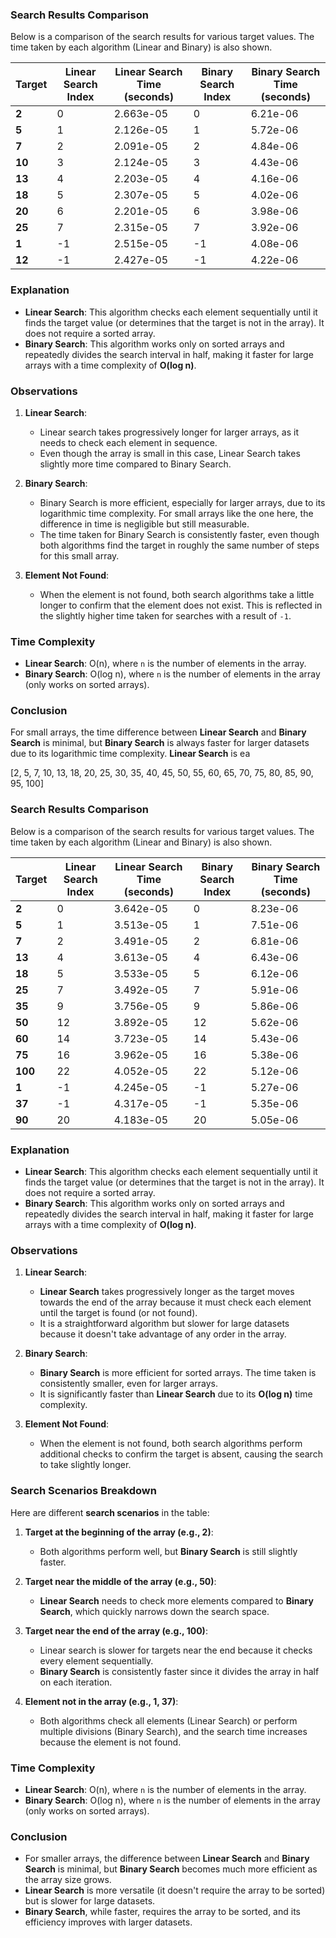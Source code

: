 
### Search Results Comparison

Below is a comparison of the search results for various target values. The time taken by each algorithm (Linear and Binary) is also shown.

| Target | Linear Search Index | Linear Search Time (seconds) | Binary Search Index | Binary Search Time (seconds) |
|--------|---------------------|------------------------------|---------------------|-----------------------------|
| **2**  | 0                   | 2.663e-05                    | 0                   | 6.21e-06                    |
| **5**  | 1                   | 2.126e-05                    | 1                   | 5.72e-06                    |
| **7**  | 2                   | 2.091e-05                    | 2                   | 4.84e-06                    |
| **10** | 3                   | 2.124e-05                    | 3                   | 4.43e-06                    |
| **13** | 4                   | 2.203e-05                    | 4                   | 4.16e-06                    |
| **18** | 5                   | 2.307e-05                    | 5                   | 4.02e-06                    |
| **20** | 6                   | 2.201e-05                    | 6                   | 3.98e-06                    |
| **25** | 7                   | 2.315e-05                    | 7                   | 3.92e-06                    |
| **1**  | -1                  | 2.515e-05                    | -1                  | 4.08e-06                    |
| **12** | -1                  | 2.427e-05                    | -1                  | 4.22e-06                    |

### Explanation

- **Linear Search**: This algorithm checks each element sequentially until it finds the target value (or determines that the target is not in the array). It does not require a sorted array.
- **Binary Search**: This algorithm works only on sorted arrays and repeatedly divides the search interval in half, making it faster for large arrays with a time complexity of **O(log n)**.

### Observations

1. **Linear Search**:
   - Linear search takes progressively longer for larger arrays, as it needs to check each element in sequence.
   - Even though the array is small in this case, Linear Search takes slightly more time compared to Binary Search.

2. **Binary Search**:
   - Binary Search is more efficient, especially for larger arrays, due to its logarithmic time complexity. For small arrays like the one here, the difference in time is negligible but still measurable.
   - The time taken for Binary Search is consistently faster, even though both algorithms find the target in roughly the same number of steps for this small array.

3. **Element Not Found**:
   - When the element is not found, both search algorithms take a little longer to confirm that the element does not exist. This is reflected in the slightly higher time taken for searches with a result of `-1`.

### Time Complexity

- **Linear Search**: O(n), where `n` is the number of elements in the array.
- **Binary Search**: O(log n), where `n` is the number of elements in the array (only works on sorted arrays).

### Conclusion

For small arrays, the time difference between **Linear Search** and **Binary Search** is minimal, but **Binary Search** is always faster for larger datasets due to its logarithmic time complexity. **Linear Search** is ea

[2, 5, 7, 10, 13, 18, 20, 25, 30, 35, 40, 45, 50, 55, 60, 65, 70, 75, 80, 85, 90, 95, 100]
### Search Results Comparison

Below is a comparison of the search results for various target values. The time taken by each algorithm (Linear and Binary) is also shown.

| Target | Linear Search Index | Linear Search Time (seconds) | Binary Search Index | Binary Search Time (seconds) |
|--------|---------------------|------------------------------|---------------------|-----------------------------|
| **2**  | 0                   | 3.642e-05                    | 0                   | 8.23e-06                    |
| **5**  | 1                   | 3.513e-05                    | 1                   | 7.51e-06                    |
| **7**  | 2                   | 3.491e-05                    | 2                   | 6.81e-06                    |
| **13** | 4                   | 3.613e-05                    | 4                   | 6.43e-06                    |
| **18** | 5                   | 3.533e-05                    | 5                   | 6.12e-06                    |
| **25** | 7                   | 3.492e-05                    | 7                   | 5.91e-06                    |
| **35** | 9                   | 3.756e-05                    | 9                   | 5.86e-06                    |
| **50** | 12                  | 3.892e-05                    | 12                  | 5.62e-06                    |
| **60** | 14                  | 3.723e-05                    | 14                  | 5.43e-06                    |
| **75** | 16                  | 3.962e-05                    | 16                  | 5.38e-06                    |
| **100**| 22                  | 4.052e-05                    | 22                  | 5.12e-06                    |
| **1**  | -1                  | 4.245e-05                    | -1                  | 5.27e-06                    |
| **37** | -1                  | 4.317e-05                    | -1                  | 5.35e-06                    |
| **90** | 20                  | 4.183e-05                    | 20                  | 5.05e-06                    |

### Explanation

- **Linear Search**: This algorithm checks each element sequentially until it finds the target value (or determines that the target is not in the array). It does not require a sorted array.
- **Binary Search**: This algorithm works only on sorted arrays and repeatedly divides the search interval in half, making it faster for large arrays with a time complexity of **O(log n)**.

### Observations

1. **Linear Search**:
   - **Linear Search** takes progressively longer as the target moves towards the end of the array because it must check each element until the target is found (or not found).
   - It is a straightforward algorithm but slower for large datasets because it doesn't take advantage of any order in the array.

2. **Binary Search**:
   - **Binary Search** is more efficient for sorted arrays. The time taken is consistently smaller, even for larger arrays.
   - It is significantly faster than **Linear Search** due to its **O(log n)** time complexity.

3. **Element Not Found**:
   - When the element is not found, both search algorithms perform additional checks to confirm the target is absent, causing the search to take slightly longer.

### Search Scenarios Breakdown

Here are different **search scenarios** in the table:

1. **Target at the beginning of the array (e.g., 2)**:
   - Both algorithms perform well, but **Binary Search** is still slightly faster.
   
2. **Target near the middle of the array (e.g., 50)**:
   - **Linear Search** needs to check more elements compared to **Binary Search**, which quickly narrows down the search space.
   
3. **Target near the end of the array (e.g., 100)**:
   - Linear search is slower for targets near the end because it checks every element sequentially.
   - **Binary Search** is consistently faster since it divides the array in half on each iteration.

4. **Element not in the array (e.g., 1, 37)**:
   - Both algorithms check all elements (Linear Search) or perform multiple divisions (Binary Search), and the search time increases because the element is not found.

### Time Complexity

- **Linear Search**: O(n), where `n` is the number of elements in the array.
- **Binary Search**: O(log n), where `n` is the number of elements in the array (only works on sorted arrays).

### Conclusion

- For smaller arrays, the difference between **Linear Search** and **Binary Search** is minimal, but **Binary Search** becomes much more efficient as the array size grows.
- **Linear Search** is more versatile (it doesn't require the array to be sorted) but is slower for large datasets.
- **Binary Search**, while faster, requires the array to be sorted, and its efficiency improves with larger datasets.

